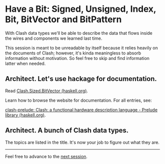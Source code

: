 # Have a Bit: Signed, Unsigned, Index, Bit, BitVector and BitPattern

With Clash data types we'll be able to describe the data that flows inside the wires and components we learned last time.

This session is meant to be unreadable by itself because it relies heavily on the documents of Clash; however, it's kinda meaningless to absorb information without motivation. So feel free to skip and find information latter when needed.

## Architect. Let's use hackage for documentation.

Read [Clash.Sized.BitVector (haskell.org)](https://hackage.haskell.org/package/clash-prelude-1.6.4/docs/Clash-Sized-BitVector.html).

Learn how to browse the website for documentation. For all entries, see:

[clash-prelude: Clash: a functional hardware description language - Prelude library (haskell.org)](https://hackage.haskell.org/package/clash-prelude-1.6.4).

## Architect. A bunch of Clash data types.

The topics are listed in the title. It's now your job to figure out what they are.

---

Feel free to advance to the [next session](4-data.md).
